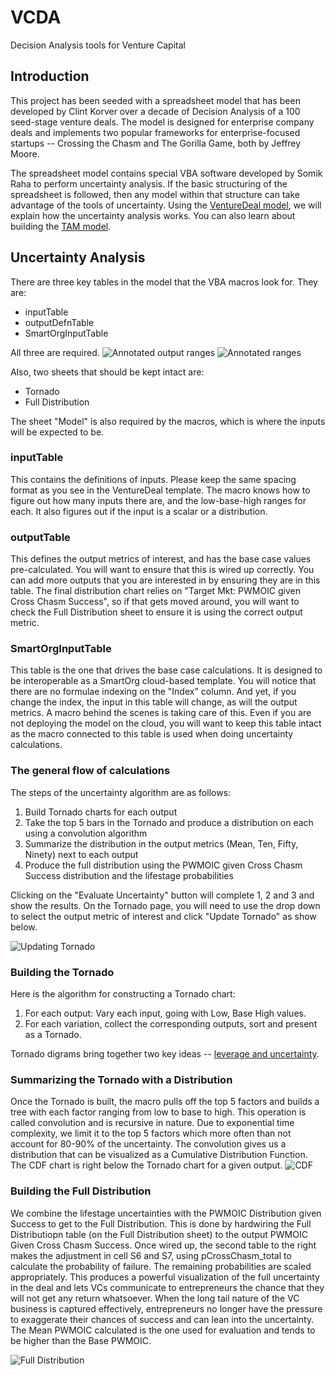 # VCDA
Decision Analysis tools for Venture Capital

## Introduction
This project has been seeded with a spreadsheet model that has been developed by Clint Korver over a decade of Decision Analysis of a 100 seed-stage venture deals. The model is designed for enterprise company deals and implements two popular frameworks for enterprise-focused startups -- Crossing the Chasm and The Gorilla Game, both by Jeffrey Moore. 

The spreadsheet model contains special VBA software developed by Somik Raha to perform uncertainty analysis. If the basic structuring of the spreadsheet is followed, then any model within that structure can take advantage of the tools of uncertainty. Using the [VentureDeal model](https://github.com/ulu-ventures/VCDA/blob/master/spreadsheets/VentureDeal.xlsm), we will explain how the uncertainty analysis works. You can also learn about building the [TAM model](https://github.com/ulu-ventures/VCDA/blob/master/docs/TAM.md).

## Uncertainty Analysis
There are three key tables in the model that the VBA macros look for. They are:
* inputTable
* outputDefnTable
* SmartOrgInputTable

All three are required. 
![Annotated output ranges](https://github.com/ulu-ventures/VCDA/blob/master/docs/images/outputDefnTable.png)
![Annotated ranges](https://github.com/ulu-ventures/VCDA/blob/master/docs/images/annotationOfRanges.png)

Also, two sheets that should be kept intact are:
* Tornado
* Full Distribution

The sheet "Model" is also required by the macros, which is where the inputs will be expected to be.

### inputTable
This contains the definitions of inputs. Please keep the same spacing format as you see in the VentureDeal template. The macro knows how to figure out how many inputs there are, and the low-base-high ranges for each. It also figures out if the input is a scalar or a distribution. 

### outputTable
This defines the output metrics of interest, and has the base case values pre-calculated. You will want to ensure that this is wired up correctly. You can add more outputs that you are interested in by ensuring they are in this table. The final distribution chart relies on "Target Mkt: PWMOIC given Cross Chasm Success", so if that gets moved around, you will want to check the Full Distribution sheet to ensure it is using the correct output metric.

### SmartOrgInputTable
This table is the one that drives the base case calculations. It is designed to be interoperable as a SmartOrg cloud-based template. You will notice that there are no formulae indexing on the "Index" column. And yet, if you change the index, the input in this table will change, as will the output metrics. A macro behind the scenes is taking care of this. Even if you are not deploying the model on the cloud, you will want to keep this table intact as the macro connected to this table is used when doing uncertainty calculations.

### The general flow of calculations
The steps of the uncertainty algorithm are as follows:
1. Build Tornado charts for each output
2. Take the top 5 bars in the Tornado and produce a distribution on each using a convolution algorithm
3. Summarize the distribution in the output metrics (Mean, Ten, Fifty, Ninety) next to each output
4. Produce the full distribution using the PWMOIC given Cross Chasm Success distribution and the lifestage probabilities

Clicking on the "Evaluate Uncertainty" button will complete 1, 2 and 3 and show the results. On the Tornado page, you will need to use the drop down to select the output metric of interest and click "Update Tornado" as show below.

![Updating Tornado](https://github.com/ulu-ventures/VCDA/blob/master/docs/images/updateTornado.png)

### Building the Tornado
Here is the algorithm for constructing a Tornado chart:
1. For each output:
  Vary each input, going with Low, Base High values.
2. For each variation, collect the corresponding outputs, sort and present as a Tornado.

Tornado digrams bring together two key ideas -- [leverage and uncertainty](https://smartorg.com/tornado-diagram-resolving-conflict-and-confusion-with-objectivity-and-evidence/). 

### Summarizing the Tornado with a Distribution
Once the Tornado is built, the macro pulls off the top 5 factors and builds a tree with each factor ranging from low to base to high. This operation is called convolution and is recursive in nature. Due to exponential time complexity, we limit it to the top 5 factors which more often than not account for 80-90% of the uncertainty. The convolution gives us a distribution that can be visualized as a Cumulative Distribution Function. The CDF chart is right below the Tornado chart for a given output.
![CDF](https://github.com/ulu-ventures/VCDA/blob/master/docs/images/tornadoCDF.png)

### Building the Full Distribution
We combine the lifestage uncertainties with the PWMOIC Distribution given Success to get to the Full Distribution. This is done by hardwiring the Full Distributiopn table (on the Full Distribution sheet) to the output PWMOIC Given Cross Chasm Success. Once wired up, the second table to the right makes the adjustment in cell S6 and S7, using pCrossChasm_total to calculate the probability of failure. The remaining probabilities are scaled appropriately. This produces a powerful visualization of the full uncertainty in the deal and lets VCs communicate to entrepreneurs the chance that they will not get any return whatsoever. When the long tail nature of the VC business is captured effectively, entrepreneurs no longer have the pressure to exaggerate their chances of success and can lean into the uncertainty. The Mean PWMOIC calculated is the one used for evaluation and tends to be higher than the Base PWMOIC.

![Full Distribution](https://github.com/ulu-ventures/VCDA/blob/master/docs/images/fullDistribution.png)




